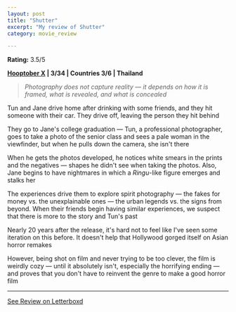 ```yaml
---
layout: post
title: "Shutter"
excerpt: "My review of Shutter"
category: movie_review

---
```


**Rating:** 3.5/5

<b><a href="https://boxd.it/pmi12" title="Hooptober X">Hooptober X</a> | 3/34 | Countries 3/6 | Thailand</b>
<blockquote><i>Photography does not capture reality — it depends on how it is framed, what is revealed, and what is concealed</i></blockquote>Tun and Jane drive home after drinking with some friends, and they hit someone with their car. They drive off, leaving the person they hit behind

They go to Jane's college graduation — Tun, a professional photographer, goes to take a photo of the senior class and sees a pale woman in the viewfinder, but when he pulls down the camera, she isn't there

When he gets the photos developed, he notices white smears in the prints and the negatives — shapes he didn't see when taking the photos. Also, Jane begins to have nightmares in which a <i>Ringu</i>-like figure emerges and stalks her

The experiences drive them to explore spirit photography — the fakes for money vs. the unexplainable ones — the urban legends vs. the signs from beyond. When their friends begin having similar experiences, we suspect that there is more to the story and Tun's past

Nearly 20 years after the release, it's hard not to feel like I've seen some iteration on this before. It doesn't help that Hollywood gorged itself on Asian horror remakes

However, being shot on film and never trying to be too clever, the film is weirdly cozy — until it absolutely isn't, especially the horrifying ending — and proves that you don't have to reinvent the genre to make a good horror film

<hr>

[See Review on Letterboxd](https://boxd.it/4V6qmT)
